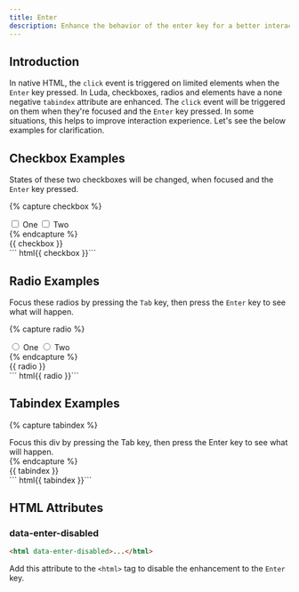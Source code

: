 ```yaml
---
title: Enter
description: Enhance the behavior of the enter key for a better interaction experience.
---
```


## Introduction

In native HTML, the `click` event is triggered on limited elements
when the `Enter` key pressed. In Luda, checkboxes, radios and elements
have a none negative `tabindex` attribute are enhanced.
The `click` event will be triggered on them when they're focused
and the `Enter` key pressed. In some situations,
this helps to improve interaction experience.
Let's see the below examples for clarification.

## Checkbox Examples

States of these two checkboxes will be changed,
when focused and the `Enter` key pressed.

{% capture checkbox %}
<div class="fm fm-check">
  <label>
    <input type="checkbox" name="example1" value="1"> One
  </label>
  <label>
    <input type="checkbox" name="example1" value="2"> Two
  </label>
</div>
{% endcapture %}
<div class="example mt-none">
  {{ checkbox }}
</div>
``` html{{ checkbox }}```

## Radio Examples

Focus these radios by pressing the `Tab` key, then press the `Enter` key
to see what will happen.

{% capture radio %}
<div class="fm fm-radio">
  <label>
    <input type="radio" name="example2" value="1"> One
  </label>
  <label>
    <input type="radio" name="example2" value="2"> Two
  </label>
</div>
{% endcapture %}
<div class="example mt-none">
  {{ radio }}
</div>
``` html{{ radio }}```

## Tabindex Examples

<!-- markdownlint-disable -->
{% capture tabindex %}
<div class="bc-primary p-small my-small c-light" tabindex="0" onclick="alert('clicked')">
  Focus this div by pressing the Tab key, then press the Enter key to see what will happen.
</div>
{% endcapture %}
<div class="example mt-medium">
  {{ tabindex }}
</div>
``` html{{ tabindex }}```
<!-- markdownlint-enable -->

## HTML Attributes

### data-enter-disabled

``` html
<html data-enter-disabled>...</html>
```

Add this attribute to the `<html>` tag to disable the
enhancement to the `Enter` key.